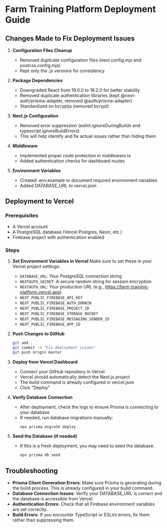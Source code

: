 # Farm Training Platform Deployment Guide

## Changes Made to Fix Deployment Issues

1. **Configuration Files Cleanup**
   - Removed duplicate configuration files (next.config.mjs and postcss.config.mjs)
   - Kept only the .js versions for consistency

2. **Package Dependencies**
   - Downgraded React from 19.0.0 to 18.2.0 for better stability
   - Removed duplicate authentication libraries (kept @next-auth/prisma-adapter, removed @auth/prisma-adapter)
   - Standardized on bcryptjs (removed bcrypt)

3. **Next.js Configuration**
   - Removed error suppression (eslint.ignoreDuringBuilds and typescript.ignoreBuildErrors)
   - This will help identify and fix actual issues rather than hiding them

4. **Middleware**
   - Implemented proper route protection in middleware.ts
   - Added authentication checks for dashboard routes

5. **Environment Variables**
   - Created .env.example to document required environment variables
   - Added DATABASE_URL to vercel.json

## Deployment to Vercel

### Prerequisites
- A Vercel account
- A PostgreSQL database (Vercel Postgres, Neon, etc.)
- Firebase project with authentication enabled

### Steps

1. **Set Environment Variables in Vercel**
   Make sure to set these in your Vercel project settings:
   - `DATABASE_URL`: Your PostgreSQL connection string
   - `NEXTAUTH_SECRET`: A secure random string for session encryption
   - `NEXTAUTH_URL`: Your production URL (e.g., https://farm-training-platform.vercel.app)
   - `NEXT_PUBLIC_FIREBASE_API_KEY`
   - `NEXT_PUBLIC_FIREBASE_AUTH_DOMAIN`
   - `NEXT_PUBLIC_FIREBASE_PROJECT_ID`
   - `NEXT_PUBLIC_FIREBASE_STORAGE_BUCKET`
   - `NEXT_PUBLIC_FIREBASE_MESSAGING_SENDER_ID`
   - `NEXT_PUBLIC_FIREBASE_APP_ID`

2. **Push Changes to GitHub**
   ```bash
   git add .
   git commit -m "Fix deployment issues"
   git push origin master
   ```

3. **Deploy from Vercel Dashboard**
   - Connect your GitHub repository in Vercel
   - Vercel should automatically detect the Next.js project
   - The build command is already configured in vercel.json
   - Click "Deploy"

4. **Verify Database Connection**
   - After deployment, check the logs to ensure Prisma is connecting to your database
   - If needed, run database migrations manually:
     ```bash
     npx prisma migrate deploy
     ```

5. **Seed the Database (if needed)**
   - If this is a fresh deployment, you may need to seed the database:
     ```bash
     npx prisma db seed
     ```

## Troubleshooting

- **Prisma Client Generation Errors**: Make sure Prisma is generating during the build process. This is already configured in your build command.
- **Database Connection Issues**: Verify your DATABASE_URL is correct and the database is accessible from Vercel.
- **Authentication Errors**: Check that all Firebase environment variables are set correctly.
- **Build Errors**: If you encounter TypeScript or ESLint errors, fix them rather than suppressing them. 